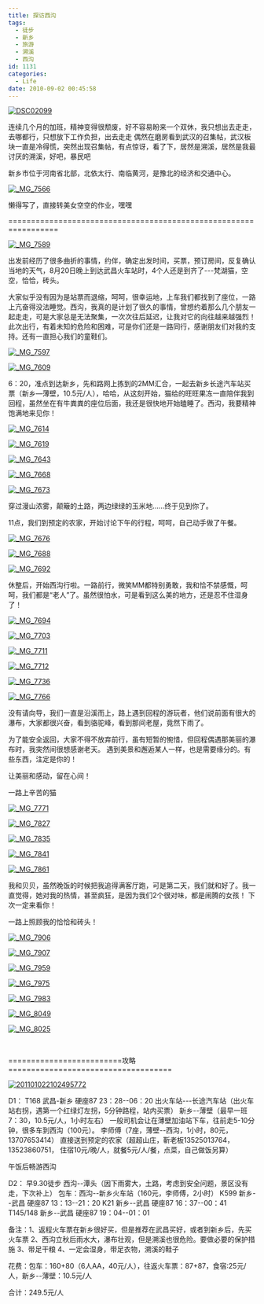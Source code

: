 ```yaml
---
title: 探访西沟
tags:
  - 徒步
  - 新乡
  - 旅游
  - 溯溪
  - 西沟
id: 1131
categories:
  - Life
date: 2010-09-02 00:45:58
---
```


[![](/images/2010/09/DSC02099.jpg "DSC02099")](/images/2010/09/DSC02099.jpg)

连续几个月的加班，精神变得很颓废，好不容易盼来一个双休，我只想出去走走，去哪都行，只想放下工作负担，出去走走 偶然在磨房看到武汉的召集帖，武汉板块一直是冷得慌，突然出现召集帖，有点惊讶，看了下，居然是溯溪，居然是我最讨厌的溯溪，好吧，暴民吧

新乡市位于河南省北部，北依太行、南临黄河，是豫北的经济和交通中心。

[![](/images/2010/09/MG_7566.jpg "_MG_7566")](/images/2010/09/MG_7566.jpg)

懒得写了，直接转美女空空的作业，嘿嘿

=================================================================

[![](/images/2010/09/MG_7589.jpg "_MG_7589")](/images/2010/09/MG_7589.jpg)

出发前经历了很多曲折的事情，约伴，确定出发时间，买票，预订房间，反复确认当地的天气，8月20日晚上到达武昌火车站时，4个人还是到齐了---梵湖猫，空空，恰恰，砖头。

大家似乎没有因为是站票而退缩，呵呵，很幸运地，上车我们都找到了座位，一路上亢奋得没法睡觉。西沟，我真的是计划了很久的事情，曾想约着那么几个朋友一起走走，可是大家总是无法聚集，一次次往后延迟，让我对它的向往越来越强烈！此次出行，有着未知的危险和困难，可是你们还是一路同行，感谢朋友们对我的支持。还有一直担心我们的童鞋们。

[![](/images/2010/09/MG_7597.jpg "_MG_7597")](/images/2010/09/MG_7597.jpg)

[![](/images/2010/09/MG_7609.jpg "_MG_7609")](/images/2010/09/MG_7609.jpg)

6：20，准点到达新乡，先和路网上拣到的2MM汇合，一起去新乡长途汽车站买票（新乡—薄壁，10.5元/人），哈哈，从这刻开始，猫给的旺旺果冻一直陪伴我到回程，虽然坐在有牛粪粪的座位后面，我还是很快地开始瞌睡了。西沟，我要精神饱满地来见你！

[![](/images/2010/09/MG_7614.jpg "_MG_7614")](/images/2010/09/MG_7614.jpg)

[![](/images/2010/09/MG_7619.jpg "_MG_7619")](/images/2010/09/MG_7619.jpg)

[![](/images/2010/09/MG_7643.jpg "_MG_7643")](/images/2010/09/MG_7643.jpg)

[![](/images/2010/09/MG_7668.jpg "_MG_7668")](/images/2010/09/MG_7668.jpg)

[![](/images/2010/09/MG_7673.jpg "_MG_7673")](/images/2010/09/MG_7673.jpg)

穿过漫山浓雾，颠簸的土路，两边绿绿的玉米地……终于见到你了。

11点，我们到预定的农家，开始讨论下午的行程，呵呵，自己动手做了午餐。

[![](/images/2010/09/MG_7676.jpg "_MG_7676")](/images/2010/09/MG_7676.jpg)

[![](/images/2010/09/MG_7688.jpg "_MG_7688")](/images/2010/09/MG_7688.jpg)

[![](/images/2010/09/MG_7692.jpg "_MG_7692")](/images/2010/09/MG_7692.jpg)

休整后，开始西沟行啦。一路前行，微笑MM都特别勇敢，我和恰不禁感慨，呵呵，我们都是“老人”了。虽然很怕水，可是看到这么美的地方，还是忍不住湿身了！

[![](/images/2010/09/MG_7694.jpg "_MG_7694")](/images/2010/09/MG_7694.jpg)

[![](/images/2010/09/MG_7703.jpg "_MG_7703")](/images/2010/09/MG_7703.jpg)

[![](/images/2010/09/MG_7711.jpg "_MG_7711")](/images/2010/09/MG_7711.jpg)

[![](/images/2010/09/MG_7712.jpg "_MG_7712")](/images/2010/09/MG_7712.jpg)

[![](/images/2010/09/MG_7736.jpg "_MG_7736")](/images/2010/09/MG_7736.jpg)

[![](/images/2010/09/MG_7766.jpg "_MG_7766")](/images/2010/09/MG_7766.jpg)

没有请向导，我们一直是沿溪而上，路上遇到回程的游玩者，他们说前面有很大的瀑布，大家都很兴奋，看到骆驼峰，看到那间老屋，竟然下雨了。

为了能安全返回，大家不得不放弃前行，虽有短暂的惋惜，但回程偶遇那美丽的瀑布时，我突然间很想感谢老天。
遇到美景和邂逅某人一样，也是需要缘分的。有些东西，注定是你的！

让美丽和感动，留在心间！

一路上辛苦的猫

[![](/images/2010/09/MG_7771.jpg "_MG_7771")](/images/2010/09/MG_7771.jpg)

[![](/images/2010/09/MG_7827.jpg "_MG_7827")](/images/2010/09/MG_7827.jpg)

[![](/images/2010/09/MG_7835.jpg "_MG_7835")](/images/2010/09/MG_7835.jpg)

[![](/images/2010/09/MG_7841.jpg "_MG_7841")](/images/2010/09/MG_7841.jpg)

[![](/images/2010/09/MG_7861.jpg "_MG_7861")](/images/2010/09/MG_7861.jpg)

我和贝贝，虽然晚饭的时候把我追得满客厅跑，可是第二天，我们就和好了。我一直觉得，她对我的热情，甚至疯狂，是因为我们2个很对味，都是闹腾的女孩！ 下次一定来看你！

一路上照顾我的恰恰和砖头！

[![](/images/2010/09/MG_7906.jpg "_MG_7906")](/images/2010/09/MG_7906.jpg)

[![](/images/2010/09/MG_7907.jpg "_MG_7907")](/images/2010/09/MG_7907.jpg)

[![](/images/2010/09/MG_7959.jpg "_MG_7959")](/images/2010/09/MG_7959.jpg)

[![](/images/2010/09/MG_7975.jpg "_MG_7975")](/images/2010/09/MG_7975.jpg)

[![](/images/2010/09/MG_7983.jpg "_MG_7983")](/images/2010/09/MG_7983.jpg)

[![](/images/2010/09/MG_8049.jpg "_MG_8049")](/images/2010/09/MG_8049.jpg)

[![](/images/2010/09/MG_8025.jpg "_MG_8025")](/images/2010/09/MG_8025.jpg)

&nbsp;

=========================攻略====================================

[![](/images/2010/09/201101022102495772.jpg "201101022102495772")](/images/2010/09/201101022102495772.jpg)

D1： T168 武昌-新乡 硬座87 23：28--06：20
出火车站---长途汽车站（出火车站右拐，遇第一个红绿灯左拐，5分钟路程，站内买票）
新乡--薄壁（最早一班7：30，10.5元/人，1小时左右）
一般司机会让在薄壁加油站下车，往前走5-10分钟，很多车到西沟（100元）。
李师傅（7座，薄壁--西沟，1小时，80元，13707653414）
直接送到预定的农家（超超山庄，靳老板13525013764，13523860751，
住宿10元/晚/人，就餐5元/人/餐，点菜，自己做饭另算）

午饭后畅游西沟

D2： 早9.30徒步 西沟--潭头（因下雨雾大，土路，考虑到安全问题，景区没有走，下次补上）
包车：西沟--新乡火车站（160元，李师傅，2小时）
K599 新乡--武昌 硬座87 13：13--21：20
K21 新乡--武昌 硬座87 16：37--00：41
T145/148 新乡--武昌 硬座87 19：04--01：01

备注：1、返程火车票在新乡很好买，但是推荐在武昌买好，或者到新乡后，先买火车票
2、西沟立秋后雨水大，瀑布壮观，但是溯溪也很危险。要做必要的保护措施
3、带足干粮
4、一定会湿身，带足衣物，溯溪的鞋子

花费：包车：160+80（6人AA，40元/人），往返火车票：87+87，食宿:25元/人，新乡--薄壁：10.5元/人

合计：249.5元/人